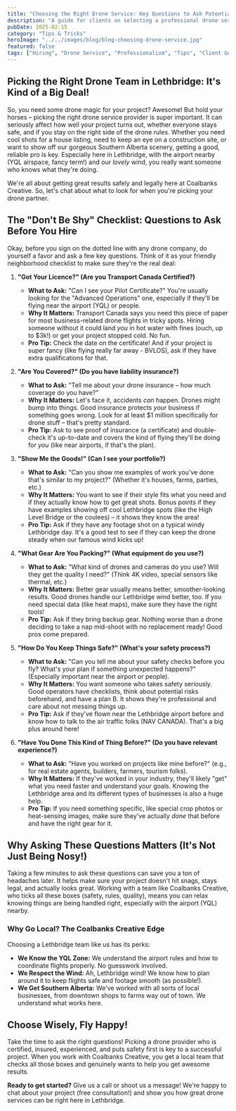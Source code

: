 ```yaml
---
title: "Choosing the Right Drone Service: Key Questions to Ask Potential Providers"
description: "A guide for clients on selecting a professional drone service provider, focusing on certification, insurance, experience, and portfolio."
pubDate: 2025-02-15
category: "Tips & Tricks"
heroImage: "../../images/blog/blog-choosing-drone-service.jpg"
featured: false
tags: ["Hiring", "Drone Service", "Professionalism", "Tips", "Client Guide", "Insurance", "Certification"]
---
```


## Picking the Right Drone Team in Lethbridge: It's Kind of a Big Deal!

So, you need some drone magic for your project? Awesome! But hold your horses – picking the right drone service provider is super important. It can seriously affect how well your project turns out, whether everyone stays safe, and if you stay on the right side of the drone rules. Whether you need cool shots for a house listing, need to keep an eye on a construction site, or want to show off our gorgeous Southern Alberta scenery, getting a good, reliable pro is key. Especially here in Lethbridge, with the airport nearby (YQL airspace, fancy term!) and our *lovely* wind, you really want someone who knows what they're doing.

We're all about getting great results safely and legally here at Coalbanks Creative. So, let's chat about what to look for when you're picking your drone partner.

## The "Don't Be Shy" Checklist: Questions to Ask Before You Hire

Okay, before you sign on the dotted line with any drone company, do yourself a favor and ask a few key questions. Think of it as your friendly neighborhood checklist to make sure they're the real deal:

1.  **"Got Your Licence?" (Are you Transport Canada Certified?)**
    *   **What to Ask:** "Can I see your Pilot Certificate?" You're usually looking for the "Advanced Operations" one, especially if they'll be flying near the airport (YQL) or people.
    *   **Why It Matters:** Transport Canada says you need this piece of paper for most business-related drone flights in tricky spots. Hiring someone without it could land *you* in hot water with fines (ouch, up to $3k!) or get your project stopped cold. No fun.
    *   **Pro Tip:** Check the date on the certificate! And if your project is super fancy (like flying really far away - BVLOS), ask if they have extra qualifications for that.

2.  **"Are You Covered?" (Do you have liability insurance?)**
    *   **What to Ask:** "Tell me about your drone insurance – how much coverage do you have?"
    *   **Why It Matters:** Let's face it, accidents *can* happen. Drones might bump into things. Good insurance protects *your* business if something goes wrong. Look for at least $1 million specifically for drone stuff – that's pretty standard.
    *   **Pro Tip:** Ask to see proof of insurance (a certificate) and double-check it's up-to-date and covers the kind of flying they'll be doing for *you* (like near airports, if that's the plan).

3.  **"Show Me the Goods!" (Can I see your portfolio?)**
    *   **What to Ask:** "Can you show me examples of work you've done that's similar to my project?" (Whether it's houses, farms, parties, etc.)
    *   **Why It Matters:** You want to see if their style fits what you need and if they actually know how to get great shots. Bonus points if they have examples showing off cool Lethbridge spots (like the High Level Bridge or the coulees) – it shows they know the area!
    *   **Pro Tip:** Ask if they have any footage shot on a typical windy Lethbridge day. It's a good test to see if they can keep the drone steady when our famous wind kicks up!

4.  **"What Gear Are You Packing?" (What equipment do you use?)**
    *   **What to Ask:** "What kind of drones and cameras do you use? Will they get the quality I need?" (Think 4K video, special sensors like thermal, etc.)
    *   **Why It Matters:** Better gear usually means better, smoother-looking results. Good drones handle our Lethbridge wind better, too. If you need special data (like heat maps), make sure they have the right tools!
    *   **Pro Tip:** Ask if they bring backup gear. Nothing worse than a drone deciding to take a nap mid-shoot with no replacement ready! Good pros come prepared.

5.  **"How Do You Keep Things Safe?" (What's your safety process?)**
    *   **What to Ask:** "Can you tell me about your safety checks before you fly? What's your plan if something unexpected happens?" (Especially important near the airport or people).
    *   **Why It Matters:** You want someone who takes safety seriously. Good operators have checklists, think about potential risks beforehand, and have a plan B. It shows they're professional and care about not messing things up.
    *   **Pro Tip:** Ask if they've flown near the Lethbridge airport before and know how to talk to the air traffic folks (NAV CANADA). That's a big plus around here!

6.  **"Have You Done This Kind of Thing Before?" (Do you have relevant experience?)**
    *   **What to Ask:** "Have you worked on projects like mine before?" (e.g., for real estate agents, builders, farmers, tourism folks).
    *   **Why It Matters:** If they've worked in your industry, they'll likely "get" what you need faster and understand your goals. Knowing the Lethbridge area and its different types of businesses is also a huge help.
    *   **Pro Tip:** If you need something specific, like special crop photos or heat-sensing images, make sure they've actually *done* that before and have the right gear for it.

## Why Asking These Questions Matters (It's Not Just Being Nosy!)

Taking a few minutes to ask these questions can save you a ton of headaches later. It helps make sure your project doesn't hit snags, stays legal, and actually looks great. Working with a team like Coalbanks Creative, who ticks all these boxes (safety, rules, quality), means you can relax knowing things are being handled right, especially with the airport (YQL) nearby.

### Why Go Local? The Coalbanks Creative Edge

Choosing a Lethbridge team like us has its perks:
- **We Know the YQL Zone:** We understand the airport rules and how to coordinate flights properly. No guesswork involved.
- **We Respect the Wind:** Ah, Lethbridge wind! We know how to plan around it to keep flights safe and footage smooth (as possible!).
- **We Get Southern Alberta:** We've worked with all sorts of local businesses, from downtown shops to farms way out of town. We understand what works here.

## Choose Wisely, Fly Happy!

Take the time to ask the right questions! Picking a drone provider who is certified, insured, experienced, and puts safety first is key to a successful project. When you work with Coalbanks Creative, you get a local team that checks all those boxes and genuinely wants to help you get awesome results.

**Ready to get started?** Give us a call or shoot us a message! We're happy to chat about your project (free consultation!) and show you how great drone services can be right here in Lethbridge.
